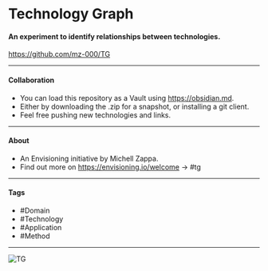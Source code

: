 # Technology Graph

#### An experiment to identify relationships between technologies.
https://github.com/mz-000/TG

---

#### Collaboration
- You can load this repository as a Vault using https://obsidian.md.
- Either by downloading the .zip for a snapshot, or installing a git client.
- Feel free pushing new technologies and links.

---

#### About
- An Envisioning initiative by Michell Zappa.
- Find out more on https://envisioning.io/welcome -> #tg

---

#### Tags
- #Domain 
- #Technology 
- #Application 
- #Method 

---


![TG](•/TG.png)